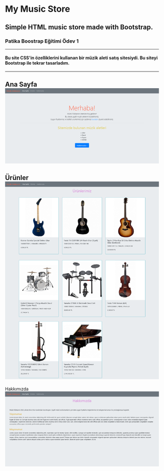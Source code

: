 # My Music Store
## Simple HTML music store made with Bootstrap.
### Patika Boostrap Eğitimi Ödev 1
---
#### Bu site CSS'in özelliklerini kullanan bir müzik aleti satış sitesiydi. Bu siteyi Bootstrap ile tekrar tasarladım.
---
Ana Sayfa
![AnaSayfa](./img/Screenshot%202022-09-04%20at%2008-06-39%20Ana%20Sayfa.png)
---
Ürünler
![Products](./img/Screenshot%202022-09-04%20at%2008-07-01%20Products.png)
---
Hakkımızda
![AboutUs](./img/Screenshot%202022-09-04%20at%2008-07-47%20AboutUs.png)

